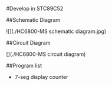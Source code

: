 #Develop in STC89C52

##Schematic Diagram

![](./HC6800-MS schematic diagram.jpg)

##Circuit Diagram

[](./HC6800-MS circuit diagram)

##Program list

* 7-seg display counter